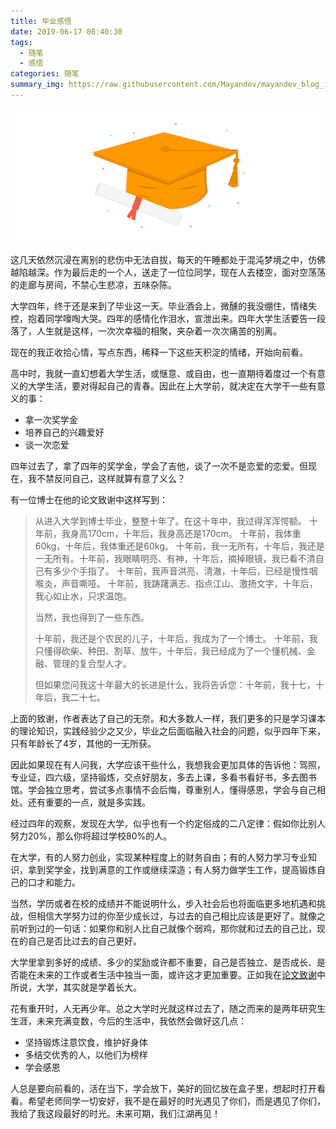 ```yaml
---
title: 毕业感悟
date: 2019-06-17 08:40:30
tags:
  - 随笔
  - 感悟
categories: 随笔
summary_img: https://raw.githubusercontent.com/Mayandev/mayandev_blog_image/master/blog/graduate-thinking.png
---
```


![](https://raw.githubusercontent.com/Mayandev/mayandev_blog_image/master/blog/graduate-thinking.png)

这几天依然沉浸在离别的悲伤中无法自拔，每天的午睡都处于混沌梦境之中，仿佛越陷越深。作为最后走的一个人，送走了一位位同学，现在人去楼空，面对空荡荡的走廊与房间，不禁心生悲凉，五味杂陈。

大学四年，终于还是来到了毕业这一天。毕业酒会上，微醺的我没绷住，情绪失控，抱着同学嚎啕大哭。四年的感情化作泪水，宣泄出来。四年大学生活要告一段落了，人生就是这样，一次次幸福的相聚，夹杂着一次次痛苦的别离。

现在的我正收拾心情，写点东西，稀释一下这些天积淀的情绪，开始向前看。


高中时，我就一直幻想着大学生活，或惬意、或自由，也一直期待着度过一个有意义的大学生活，要对得起自己的青春。因此在上大学前，就决定在大学干一些有意义的事：
- 拿一次奖学金
- 培养自己的兴趣爱好
- 谈一次恋爱

四年过去了，拿了四年的奖学金，学会了吉他，谈了一次不是恋爱的恋爱。但现在，我不禁反问自己，这样就算有意了义么？

有一位博士在他的论文致谢中这样写到：

> 从进入大学到博士毕业，整整十年了。在这十年中，我过得浑浑愕额。
>   十年前，我身高170cm，十年后，我身高还是170cm。
>   十年前，我体重60kg，十年后，我体重还是60kg。
>   十年前，我一无所有，十年后，我还是一无所有。十年前，我眼睛明亮、有神，十年后，摘掉眼镜，我已看不清自己有多少个手指了。
>   十年前，我声音洪亮、清澈，十年后，已经是慢性咽喉炎，声音嘶哑。
>   十年前，我踌躇满志、指点江山、激扬文字，十年后，我心如止水，只求温饱。
>   
>   当然，我也得到了一些东西。
>   
>   十年前，我还是个农民的儿子，十年后，我成为了一个博士。
>   十年前，我只懂得砍柴、种田、割草、放牛，十年后，我已经成为了一个懂机械、金融、管理的复合型人才。
>   
>   但如果您问我这十年最大的长进是什么，我将告诉您：十年前，我十七，十年后，我二十七。

上面的致谢，作者表达了自己的无奈。和大多数人一样，我们更多的只是学习课本的理论知识，实践经验少之又少，毕业之后面临融入社会的问题，似乎四年下来，只有年龄长了4岁，其他的一无所获。

因此如果现在有人问我，大学应该干些什么，我想我会更加具体的告诉他：驾照，专业证，四六级，坚持锻炼，交点好朋友，多去上课，多看书看好书，多去图书馆。学会独立思考，尝试多点事情不会后悔，尊重别人，懂得感恩，学会与自己相处。还有重要的一点，就是多实践。

经过四年的观察，发现在大学，似乎也有一个约定俗成的二八定律：假如你比别人努力20%，那么你将超过学校80%的人。

在大学，有的人努力创业，实现某种程度上的财务自由；有的人努力学习专业知识，拿到奖学金，找到满意的工作或继续深造；有人努力做学生工作，提高锻炼自己的口才和能力。

当然，学历或者在校的成绩并不能说明什么，步入社会后也将面临更多地机遇和挑战，但相信大学努力过的你至少成长过，与过去的自己相比应该是更好了。就像之前听到过的一句话：如果你和别人比自己就像个弱鸡，那你就和过去的自己比，现在的自己是否比过去的自己更好。

大学里拿到多好的成绩、多少的奖励或许都不重要，自己是否独立、是否成长、是否能在未来的工作或者生活中独当一面，或许这才更加重要。正如我在[论文致谢](https://mp.weixin.qq.com/s?__biz=MzIyNDQzMDAwNg==&mid=2247485293&idx=1&sn=2f9439b9c2a7628eba8d05377839229f&chksm=e80e55b4df79dca2c9f9e7392024a83a4b7470551335a5320141700aa5475852ae6f927897af&token=1107772808&lang=zh_CN#rd)中所说，大学，其实就是学着长大。


花有重开时，人无再少年。总之大学时光就这样过去了，随之而来的是两年研究生生涯，未来充满变数，今后的生活中，我依然会做好这几点：

- 坚持锻炼注意饮食，维护好身体
- 多结交优秀的人，以他们为榜样
- 学会感恩

人总是要向前看的，活在当下，学会放下，美好的回忆放在盒子里，想起时打开看看。希望老师同学一切安好，我不是在最好的时光遇见了你们，而是遇见了你们，我给了我这段最好的时光。未来可期，我们江湖再见！

